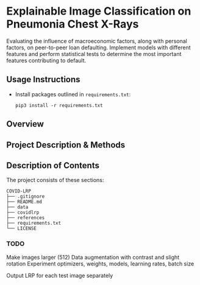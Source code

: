 # Explainable Image Classification on Pneumonia Chest X-Rays

Evaluating the influence of macroeconomic factors, along with personal factors, on peer-to-peer loan defaulting. Implement models with different features and perform statistical tests to determine the most important features contributing to default.

## Usage Instructions

* Install packages outlined in `requirements.txt`:

  ```
  pip3 install -r requirements.txt
  ```
  
## Overview


## Project Description & Methods

## Description of Contents

The project consists of these sections:
```
COVID-LRP
├── .gitignore
├── README.md
├── data
├── covidlrp
├── references
├── requirements.txt
└── LICENSE
```

### TODO

Make images larger (512)
Data augmentation with contrast and slight rotation
Experiment optimizers, weights, models, learning rates, batch size

Output LRP for each test image separately
